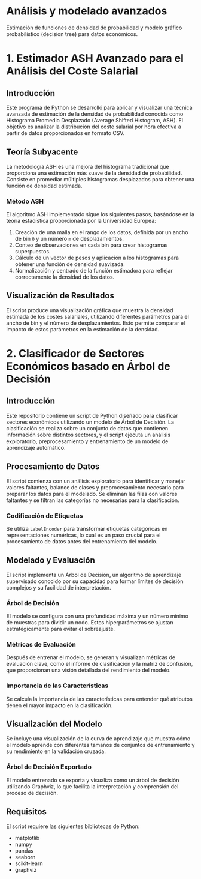 # Análisis y modelado avanzados
Estimación de funciones de densidad de probabilidad y modelo gráfico probabilístico (decision tree) para datos económicos.


# 1. Estimador ASH Avanzado para el Análisis del Coste Salarial

## Introducción
Este programa de Python se desarrolló para aplicar y visualizar una técnica avanzada de estimación de la densidad de probabilidad conocida como Histograma Promedio Desplazado (Average Shifted Histogram, ASH). El objetivo es analizar la distribución del coste salarial por hora efectiva a partir de datos proporcionados en formato CSV.

## Teoría Subyacente
La metodología ASH es una mejora del histograma tradicional que proporciona una estimación más suave de la densidad de probabilidad. Consiste en promediar múltiples histogramas desplazados para obtener una función de densidad estimada.

### Método ASH
El algoritmo ASH implementado sigue los siguientes pasos, basándose en la teoría estadística proporcionada por la Universidad Europea:

1. Creación de una malla en el rango de los datos, definida por un ancho de bin `δ` y un número `m` de desplazamientos.
2. Conteo de observaciones en cada bin para crear histogramas superpuestos.
3. Cálculo de un vector de pesos y aplicación a los histogramas para obtener una función de densidad suavizada.
4. Normalización y centrado de la función estimadora para reflejar correctamente la densidad de los datos.


## Visualización de Resultados
El script produce una visualización gráfica que muestra la densidad estimada de los costes salariales, utilizando diferentes parámetros para el ancho de bin y el número de desplazamientos. Esto permite comparar el impacto de estos parámetros en la estimación de la densidad.

# 2. Clasificador de Sectores Económicos basado en Árbol de Decisión

## Introducción
Este repositorio contiene un script de Python diseñado para clasificar sectores económicos utilizando un modelo de Árbol de Decisión. La clasificación se realiza sobre un conjunto de datos que contienen información sobre distintos sectores, y el script ejecuta un análisis exploratorio, preprocesamiento y entrenamiento de un modelo de aprendizaje automático.

## Procesamiento de Datos
El script comienza con un análisis exploratorio para identificar y manejar valores faltantes, balance de clases y preprocesamiento necesario para preparar los datos para el modelado. Se eliminan las filas con valores faltantes y se filtran las categorías no necesarias para la clasificación. 

### Codificación de Etiquetas
Se utiliza `LabelEncoder` para transformar etiquetas categóricas en representaciones numéricas, lo cual es un paso crucial para el procesamiento de datos antes del entrenamiento del modelo.

## Modelado y Evaluación
El script implementa un Árbol de Decisión, un algoritmo de aprendizaje supervisado conocido por su capacidad para formar límites de decisión complejos y su facilidad de interpretación.

### Árbol de Decisión
El modelo se configura con una profundidad máxima y un número mínimo de muestras para dividir un nodo. Estos hiperparámetros se ajustan estratégicamente para evitar el sobreajuste.

### Métricas de Evaluación
Después de entrenar el modelo, se generan y visualizan métricas de evaluación clave, como el informe de clasificación y la matriz de confusión, que proporcionan una visión detallada del rendimiento del modelo.

### Importancia de las Características
Se calcula la importancia de las características para entender qué atributos tienen el mayor impacto en la clasificación.

## Visualización del Modelo
Se incluye una visualización de la curva de aprendizaje que muestra cómo el modelo aprende con diferentes tamaños de conjuntos de entrenamiento y su rendimiento en la validación cruzada.

### Árbol de Decisión Exportado
El modelo entrenado se exporta y visualiza como un árbol de decisión utilizando Graphviz, lo que facilita la interpretación y comprensión del proceso de decisión.

## Requisitos
El script requiere las siguientes bibliotecas de Python:
- matplotlib
- numpy
- pandas
- seaborn
- scikit-learn
- graphviz


